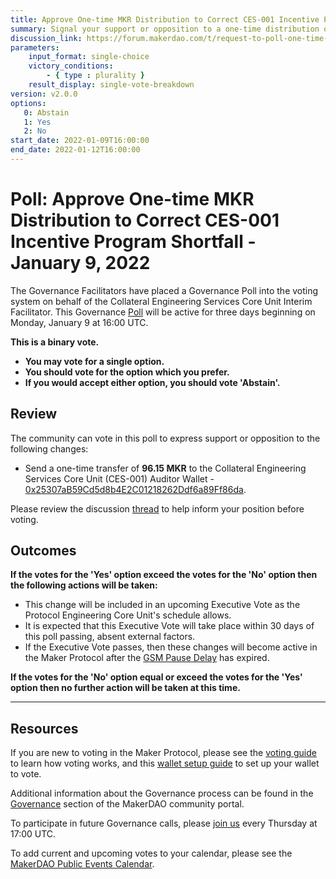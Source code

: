 ```yaml
---
title: Approve One-time MKR Distribution to Correct CES-001 Incentive Program Shortfall - January 9, 2022
summary: Signal your support or opposition to a one-time distribution of MKR to CES-001.
discussion_link: https://forum.makerdao.com/t/request-to-poll-one-time-mkr-distribution-to-correct-ces-001-incentive-program-shortfall/19326
parameters:
    input_format: single-choice
    victory_conditions:
        - { type : plurality }
    result_display: single-vote-breakdown
version: v2.0.0
options:
   0: Abstain
   1: Yes
   2: No
start_date: 2022-01-09T16:00:00
end_date: 2022-01-12T16:00:00
---
```

# Poll: Approve One-time MKR Distribution to Correct CES-001 Incentive Program Shortfall - January 9, 2022

The Governance Facilitators have placed a Governance Poll into the voting system on behalf of the Collateral Engineering Services Core Unit Interim Facilitator. This Governance [Poll](https://community-development.makerdao.com/en/learn/governance/on-chain-gov) will be active for three days beginning on Monday, January 9 at 16:00 UTC.

**This is a binary vote.**
- **You may vote for a single option.**
- **You should vote for the option which you prefer.**
- **If you would accept either option, you should vote 'Abstain'.**

## Review

The community can vote in this poll to express support or opposition to the following changes:
* Send a one-time transfer of **96.15 MKR** to the Collateral Engineering Services Core Unit (CES-001) Auditor Wallet - [0x25307aB59Cd5d8b4E2C01218262Ddf6a89Ff86da](https://etherscan.io/address/0x25307aB59Cd5d8b4E2C01218262Ddf6a89Ff86da).

Please review the discussion [thread](https://forum.makerdao.com/t/request-to-poll-one-time-mkr-distribution-to-correct-ces-001-incentive-program-shortfall/19326) to help inform your position before voting.

## Outcomes

**If the votes for the 'Yes' option exceed the votes for the 'No' option then the following actions will be taken:**
* This change will be included in an upcoming Executive Vote as the Protocol Engineering Core Unit's schedule allows.
* It is expected that this Executive Vote will take place within 30 days of this poll passing, absent external factors.
* If the Executive Vote passes, then these changes will become active in the Maker Protocol after the [GSM Pause Delay](https://manual.makerdao.com/parameter-index/core/param-gsm-pause-delay) has expired.

**If the votes for the 'No' option equal or exceed the votes for the 'Yes' option then no further action will be taken at this time.**

---

## Resources

If you are new to voting in the Maker Protocol, please see the [voting guide](https://community-development.makerdao.com/en/learn/governance/how-voting-works/) to learn how voting works, and this [wallet setup guide](https://community-development.makerdao.com/en/learn/governance/voting-setup/) to set up your wallet to vote.

Additional information about the Governance process can be found in the [Governance](https://community-development.makerdao.com/en/learn/governance) section of the MakerDAO community portal.

To participate in future Governance calls, please [join us](https://github.com/makerdao/community/tree/master/governance/governance-and-risk-meetings) every Thursday at 17:00 UTC.

To add current and upcoming votes to your calendar, please see the [MakerDAO Public Events Calendar](https://calendar.google.com/calendar/embed?src=makerdao.com_3efhm2ghipksegl009ktniomdk%40group.calendar.google.com&ctz=UTC&mode=week&showCalendars=0&showPrint=0).
